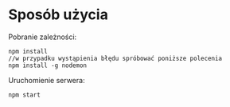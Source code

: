 # Sposób użycia

Pobranie zależności:

    npm install
    //w przypadku wystąpienia błędu spróbować poniższe polecenia
    npm install -g nodemon 

Uruchomienie serwera:

    npm start